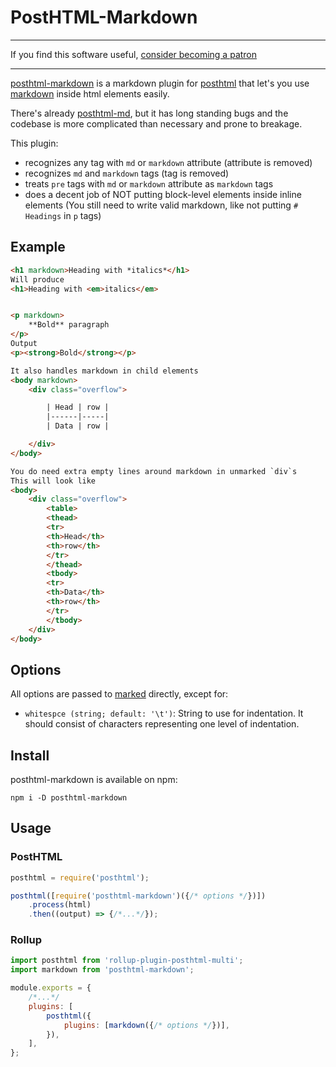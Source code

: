 # PostHTML-Markdown

-------------------

If you find this software useful, [consider becoming a patron](https://www.patreon.com/ozymandias)

-------------------

[posthtml-markdown](https://github.com/OzymandiasTheGreat/posthtml-markdown) is a markdown plugin for [posthtml](https://github.com/posthtml/posthtml) that let's you use [markdown](https://github.github.com/gfm/) inside html elements easily.

There's already [posthtml-md](https://github.com/jonathantneal/posthtml-md), but it has long standing bugs and the codebase is more complicated than necessary and prone to breakage.

This plugin:

- recognizes any tag with `md` or `markdown` attribute (attribute is removed)
- recognizes `md` and `markdown` tags (tag is removed)
- treats `pre` tags with `md` or `markdown` attribute as `markdown` tags
- does a decent job of NOT putting block-level elements inside inline elements (You still need to write valid markdown, like not putting `# Headings` in `p` tags)


## Example

```html
<h1 markdown>Heading with *italics*</h1>
Will produce
<h1>Heading with <em>italics</em>


<p markdown>
	**Bold** paragraph
</p>
Output
<p><strong>Bold</strong></p>

It also handles markdown in child elements
<body markdown>
	<div class="overflow">

		| Head | row |
		|------|-----|
		| Data | row |

	</div>
</body>

You do need extra empty lines around markdown in unmarked `div`s
This will look like
<body>
	<div class="overflow">
		<table>
		<thead>
		<tr>
		<th>Head</th>
		<th>row</th>
		</tr>
		</thead>
		<tbody>
		<tr>
		<th>Data</th>
		<th>row</th>
		</tr>
		</tbody>
	</div>
</body>
```


## Options

All options are passed to [marked](https://github.com/markedjs/marked) directly, except for:

- `whitespce (string; default: '\t')`: String to use for indentation. It should
consist of characters representing one level of indentation.


## Install

posthtml-markdown is available on npm:

`npm i -D posthtml-markdown`


## Usage

### PostHTML

```javascript
posthtml = require('posthtml');

posthtml([require('posthtml-markdown')({/* options */})])
	.process(html)
	.then((output) => {/*...*/});
```

### Rollup

```javascript
import posthtml from 'rollup-plugin-posthtml-multi';
import markdown from 'posthtml-markdown';

module.exports = {
	/*...*/
	plugins: [
		posthtml({
			plugins: [markdown({/* options */})],
		}),
	],
};
